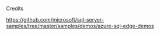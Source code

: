 Credits

https://github.com/microsoft/sql-server-samples/tree/master/samples/demos/azure-sql-edge-demos
